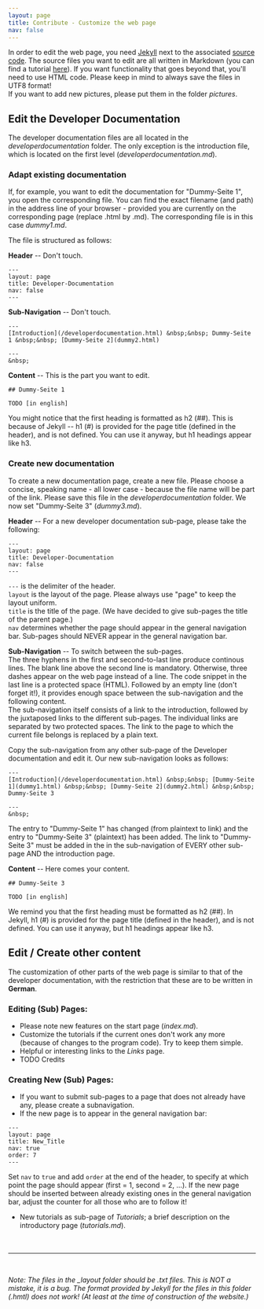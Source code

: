 ```yaml
---
layout: page
title: Contribute - Customize the web page
nav: false
---
```


In order to edit the web page, you need [Jekyll](https://jekyllrb.com/) next to the associated [source code](TODO). The source files you want to edit are all written in Markdown (you can find a tutorial [here](https://github.com/adam-p/markdown-here/wiki/Markdown-Cheatsheet)). If you want functionality that goes beyond that, you'll need to use HTML code. Please keep in mind to always save the files in UTF8 format!  
If you want to add new pictures, please put them in the folder *pictures*.

## Edit the Developer Documentation
The developer documentation files are all located in the *developerdocumentation* folder. The only exception is the introduction file, which is located on the first level (*developerdocumentation.md*).

### Adapt existing documentation
If, for example, you want to edit the documentation for "Dummy-Seite 1", you open the corresponding file. You can find the exact filename (and path) in the address line of your browser - provided you are currently on the corresponding page (replace .html by .md). The corresponding file is in this case *dummy1.md*.

The file is structured as follows:

**Header** -- Don't touch. 
```
---
layout: page
title: Developer-Documentation
nav: false
---
```

**Sub-Navigation** -- Don't touch. 
```
---
[Introduction](/developerdocumentation.html) &nbsp;&nbsp; Dummy-Seite 1 &nbsp;&nbsp; [Dummy-Seite 2](dummy2.html) 

---
&nbsp;

```

**Content** -- This is the part you want to edit.
```
## Dummy-Seite 1

TODO [in english]
```
You might notice that the first heading is formatted as h2 (##). This is because of Jekyll -- h1 (#) is provided for the page title (defined in the header), and is not defined. You can use it anyway, but h1 headings appear like h3.


### Create new documentation
To create a new documentation page, create a new file. Please choose a concise, speaking name - all lower case - because the file name will be part of the link. Please save this file in the *developerdocumentation* folder. We now set "Dummy-Seite 3" (*dummy3.md*).

**Header** -- For a new developer documentation sub-page, please take the following:
```
---
layout: page
title: Developer-Documentation
nav: false
---
```
`---` is the delimiter of the header.  
`layout` is the layout of the page. Please always use "page" to keep the layout uniform.  
`title` is the title of the page. (We have decided to give sub-pages the title of the parent page.)  
`nav` determines whether the page should appear in the general navigation bar. Sub-pages should NEVER appear in the general navigation bar.

**Sub-Navigation** -- To switch between the sub-pages.  
The three hyphens in the first and second-to-last line produce continous lines. The blank line above the second line is mandatory. Otherwise, three dashes appear on the web page instead of a line. The code snippet in the last line is a protected space (HTML). Followed by an empty line (don't forget it!), it provides enough space between the sub-navigation and the following content.  
The sub-navigation itself consists of a link to the introduction, followed by the juxtaposed links to the different sub-pages. The individual links are separated by two protected spaces. The link to the page to which the current file belongs is replaced by a plain text.

Copy the sub-navigation from any other sub-page of the Developer documentation and edit it. Our new sub-navigation looks as follows:
```
---
[Introduction](/developerdocumentation.html) &nbsp;&nbsp; [Dummy-Seite 1](dummy1.html) &nbsp;&nbsp; [Dummy-Seite 2](dummy2.html) &nbsp;&nbsp; Dummy-Seite 3

---
&nbsp;

```
The entry to "Dummy-Seite 1" has changed (from plaintext to link) and the entry to "Dummy-Seite 3" (plaintext) has been added. The link to "Dummy-Seite 3" must be added in the in the sub-navigation of EVERY other sub-page AND the introduction page.

**Content** -- Here comes your content.
```
## Dummy-Seite 3

TODO [in english]
```
We remind you that the first heading must be formatted as h2 (##). In Jekyll, h1 (#) is provided for the page title (defined in the header), and is not defined. You can use it anyway, but h1 headings appear like h3.

## Edit / Create other content
The customization of other parts of the web page is similar to that of the developer documentation, with the restriction that these are to be written in **German**. 

### Editing (Sub) Pages:
* Please note new features on the start page (*index.md*).
* Customize the tutorials if the current ones don't work any more (because of changes to the program code). Try to keep them simple.
* Helpful or interesting links to the *Links* page.
* TODO Credits

### Creating New (Sub) Pages:
* If you want to submit sub-pages to a page that does not already have any, please create a subnavigation. 
* If the new page is to appear in the general navigation bar:
```
---
layout: page
title: New_Title
nav: true
order: 7
---
```
Set `nav` to `true` and add `order` at the end of the header, to specify at which point the page should appear (first = 1, second = 2, ...). If the new page should be inserted between already existing ones in the general navigation bar, adjust the counter for all those who are to follow it!
* New tutorials as sub-page of *Tutorials*; a brief description on the introductory page (*tutorials.md*).  
&nbsp;  
&nbsp;


---

&nbsp;

*Note: The files in the _layout folder should be .txt files. This is NOT a mistake, it is a bug. The format provided by Jekyll for the files in this folder (.hmtl) does not work! (At least at the time of construction of the website.)*
